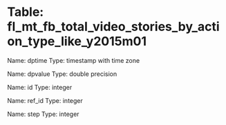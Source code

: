 Table: fl_mt_fb_total_video_stories_by_action_type_like_y2015m01
================================================================

Name: dptime
Type: timestamp with time zone

Name: dpvalue
Type: double precision

Name: id
Type: integer

Name: ref_id
Type: integer

Name: step
Type: integer

